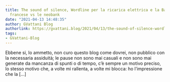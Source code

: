 ```yaml
---
title: The sound of silence, Wordline per la ricarica elettrica e la Banca centrale
  francese vs le neobank
date: "2021-04-13 14:48:35"
author: GVattani Blog
authorlink: https://gvattani.blog/2021/04/13/the-sound-of-silence-wordline-per-la-ricarica-elettrica-e-la-banca-centrale-francese-vs-le-neobank/
tags:
- GVattani-Blog
---
```

Ebbene si, lo ammetto, non curo questo blog come dovrei, non pubblico con la necessaria assiduità; le pause non sono mai casuali e non sono mai generate da mancanza di spunti o di tempo, c&#8217;è sempre un motivo preciso, lo stesso motivo che, a volte mi rallenta, a volte mi blocca: ho l&#8217;impressione che la [&#8230;]